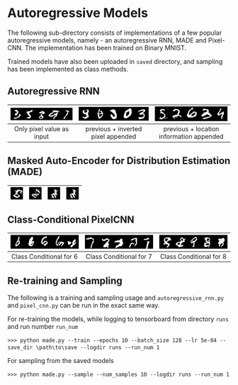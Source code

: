 # Autoregressive Models

The following sub-directory consists of implementations of a few popular autoregressive models, namely - an autoregressive RNN, MADE and Pixel-CNN. The implementation has been trained on Binary MNIST. 

Trained models have also been uploaded in `saved` directory, and sampling has been implemented as class methods. 

## Autoregressive RNN 

|<img src=" demonstrations/ar_rnn_sample_1.png" alt="drawing" width="300"/>|<img src=" demonstrations/ar_rnn_sample_2.png" alt="drawing" width="300"/> |<img src=" demonstrations/ar_rnn_sample_3.png" alt="drawing" width="300"/> |
|:---:|:----:|:----:|
| Only pixel value as input | previous + inverted pixel appended | previous + location information appended | 

## Masked Auto-Encoder for Distribution Estimation (MADE)

|<img align='left' src=" demonstrations/made_sample_1.png" alt="drawing"/>|<img align='center' src=" demonstrations//made_sample_2.png" alt="drawing"/> |<img align='center' src=" demonstrations/made_sample_3.png" alt="drawing" /> |<img align='right' src=" demonstrations/made_sample_3.png" alt="drawing"/> |
|:---:|:----:|:----:|:----:|


## Class-Conditional PixelCNN

|<img src=" demonstrations/pixel_cnn_6.png" alt="drawing" width="300"/>|<img src=" demonstrations/pixel_cnn_7.png" alt="drawing" width="300"/> |<img src=" demonstrations/pixel_cnn_8.png" alt="drawing" width="300"/> |
|:---:|:----:|:----:|
| Class Conditional for 6 | Class Conditional for 7 | Class Conditional for 8 | 

## Re-training and Sampling

The following is a training and sampling usage and `autoregressive_rnn.py` and `pixel_cnn.py` can be run in the exact same way. 

For re-training the models, while logging to tensorboard from directory `runs` and run number `run_num`

    >>> python made.py --train --epochs 10 --batch_size 128 --lr 5e-04 --save_dir \path\to\save --logdir runs --run_num 1
    
For sampling from the saved models 

    >>> python made.py --sample --num_samples 10 --logdir runs --run_num 1
